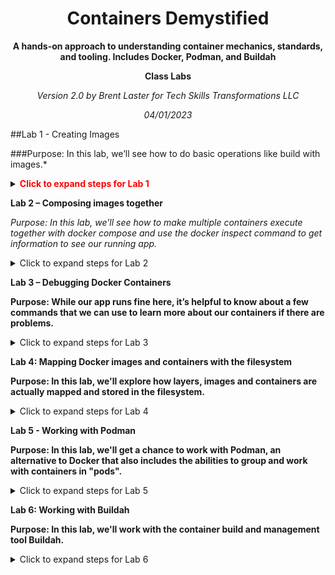 <div align="center">

<h1>Containers Demystified</h1>
<p><b>A hands-on approach to understanding container mechanics, standards, and tooling.  Includes Docker, Podman, and Buildah</b></p>

**Class Labs**
<p><i>Version 2.0 by Brent Laster for Tech Skills Transformations LLC</i></p>

_04/01/2023_
</div>


##Lab 1 - Creating Images

###Purpose:  In this lab, we’ll see how to do basic operations like build with images.*

<details>
	<summary><span style="color:red"><b>Click to expand steps for Lab 1</b></span></summary>

1. If you haven't already, clone down the ctr-de repository from GitHub.

>
>       git clone https://github.com/skillrepos/ctr-de
>

2. Switch into the directory for our docker work.

>
>       cd roar-docker
>

3. Do an ls command and take a look at the files that we have in this directory.

>
>       ls
>

4. Take a moment and look at each of the files that start with “Dockerfile”.  See if you can understand what’s happening in them.

>
>       cat Dockerfile_roar_db_image
>       cat Dockerfile_roar_web_image
>          

5. Now let’s build our docker database image.  Type (or copy/paste) the following command: (Note that there is a space followed by a dot at the end of the command that must be there.)

>
>       docker build -f Dockerfile_roar_db_image -t roar-db .
>

6. Next build the image for the web piece.   This command is similar except it takes a build argument that is the war file in the directory that contains our previously built webapp.
(Note the space and dot at the end again.)

>
>       docker build -f Dockerfile_roar_web_image --build-arg  warFile=roar.war -t roar-web .
>

7. Now, let’s tag our two images with your user name for the docker.io or quay.io repositories. We’ll give them a tag of “v1” as opposed to the default tag that Docker provides of “latest”.

>
>       docker tag roar-web <your registry username>/roar-web:v1
>       docker tag roar-db <your registry username>/roar-db:v1
>
       
8. Do a docker images command to see the new images you’ve created.

>
>       docker images | grep roar
>
	
<p align="center">	
<b>END OF LAB</b>
</p>
</details>


**Lab 2 – Composing images together**

*Purpose: In this lab, we’ll see how to make multiple containers execute together with docker compose and use the docker inspect command to get information to see our running app.*
	
<details>
<summary>Click to expand steps for Lab 2</summary>	

1. Take a look at the docker compose file for our application and see if you can understand some of what it is doing.
	
>
>       cat docker-compose.yml
>
	
2. Run the following command to compose the two images together that we built in lab 1.

>	
>       docker-compose up
>
	
3. You should see the different processes running to create the containers and start the application running.  Take a look at the running containers that resulted from this command.

Note: We’ll leave the processes running in the first session, so open a second command prompt/terminal emulator and enter the command below.

>	
>       docker ps | grep roar
>

4. Make a note of the first 3 characters of the container id (first column) for the web container (row with roar-web in it).  You’ll need those for the next step.

5. Let’s find the web address so we can look at the running application.  To do this, we will search for the information via a docker inspect command.  Enter this command in the second terminal session, substituting in the characters from the container id from the step above for “<container id>” - the one for roar-web.   

(For example, if the line from docker ps showed this:

237a48a2aeb8        roar-web         "catalina.sh run"        About a minute ago   Up About a minute   0.0.0.0:8089->8080/tcp   

then <container id> could be “237”. Also note that “IPAddress” is case-sensitive.)

Make a note of the url that is returned.

>
>       docker inspect <container id> | grep IPAddress
>

6. Open a web browser and go to the url below, substituting  in the ip address from the step above for “<ip address>”. (Note the :8080 part added to the ip address)

>
>       http://<ip address>:8080/roar/
>

7.	You should see the running app on a screen like the following:

 
<p align="center">	
<b>END OF LAB</b>
</p>
</details>


**Lab 3 – Debugging Docker Containers**

**Purpose: While our app runs fine here, it’s helpful to know about a few commands that we can use to learn more about our containers if there are problems.**  

<details>
<summary>Click to expand steps for Lab 3</summary>
	
1.Let’s get a description of all of the attributes of our containers.  For these commands, use the same 3 character container id you used in step 2.  
Run the inspect command.   Take a moment to scroll around the output.

> 
>       docker inspect <container id> 
>
	
2. Now, let’s look at the logs from the running container.  Scroll around again and look at the output.  

>	
>       docker logs *<container id>* 
>

3. While we’re at it, let’s look at the history of the image (not the container).

>
>	docker history roar-web
>

4. Now, let’s suppose we wanted to take a look at the actual database that is being used for the app. This is a mysql database but we don’t have mysql installed on the VM.  So how can we do that?  Let’s connect into the container and use the mysql version within the container.  To do this we’ll use the “docker exec” command.  First find the container id of the db container.

>	
>       docker ps | grep roar-db
>

5. Make a note of the first 3 characters of the container id (first column) for the db container (row with roar-db in it).  You’ll need those for the next step.

6.  Now, let’s exec inside the container so we can look at the actual database.

>	
>	docker exec -it <container id> bash
>
	
Note that the last item on the command is the command we want to have running when we get inside the container – in this case the bash shell.

	
7.  Now, you’ll be inside the db container.   Check where you are with the pwd command and then let’s run the mysql command to connect to the database.  (Type these at the /# prompt.  Note no spaces between the options -u and -p and their arguments. You need only type the part in bold.)

>	
>	root@container-id:/# pwd
>	root@container-id:/# mysql -uadmin -padmin registry
>

(Here -u and -p are the userid and password respectively and registry is the database name.)


8.  You should now be at the “mysql>” prompt.   Run a couple of commands to see what tables we have and what is in the database. (Just type the parts in bold.)

>	
>	mysql> show tables;
>	mysql> select * from agents;
>

9. Exit out of mysql and then out of the container.

>	
>       mysql> exit
>       root@container-id:/# exit
>

10. Let’s go ahead and push our images over to our local registry so they’ll be ready for Kubernetes to use.
	
>	
>       docker push localhost:5000/roar-web:v1
>       docker push localhost:5000/roar-db:v1
>
	
11. Since we no longer need our docker containers running or the original images around, let’s go ahead and get rid of them with the commands below.

(Hint:  docker ps | grep roar  will let you find the ids more easily)

Stop the containers

>	
>	docker stop _<container id for roar-web>_
>	docker stop _<container id for roar-db>_
>
	
Remove the containers

>	
>	docker rm <container id for roar-web>
>	docker rm <container id for roar-db>
>
	
Remove the images

>	
>       docker rmi -f roar-web
>       docker rmi -f roar-db
>
	
<p align="center">	
<b>END OF LAB</b>
</p>
</details>

**Lab 4:  Mapping Docker images and containers with the filesystem**

**Purpose: In this lab, we'll explore how layers, images and containers are actually mapped and stored in the filesystem.**
	
<details>
<summary>Click to expand steps for Lab 4</summary>

1. First, we need to access the underlying storage area for Docker.  If you are running Docker on a Linux machine, you can open a terminal session to "/var/lib/docker".

If you are on a Windows or Mac system and have Docker Desktop installed, run the following command in a terminal.

>	
>       docker run -it --privileged --pid=host debian nsenter -t 1 -m -u -n -i sh
>
	
Now you should be able to change to the /var/lib/docker directory and see the files in that structure.

2. In another terminal session, let's run an interactive container based off of Ubuntu.

>	
>       docker run -ti ubuntu:18.04 bash
>
	
3. After pulling down an instance of the image, it will be started running for you and you'll be inside the image.  Let's make some simple changes so we can see how these are represented and stored in the underlying file system.  We'll delete one file, create a second one and then exit the container.

>	
>       # rm /etc/environment
>       # echo  new > /root/newfile.txt
>       # exit
>
	
4. Find the first 4 characters of the ubuntu container you were working with.  You can either get it from the previous steps or you can use a command like the one below to find it.

>	
>       docker ps -a | grep ubuntu
>
	
5. Install the "jq" tool if you don't have it from https://stedolan.github.io/jq/

6. Run a docker inspect command to find the underlying filesystem directories for the layers - using the first 4 characters from the container id and the jq tool to get the "graphdriver" data.

>	
>       docker inspect <first 4 chars of container id> | jq '.[0].GraphDriver.Data'
>

7. You should see output like the following.  Take note of the value for "UpperDir".  Select that and copy it.

{
  "LowerDir": "/var/lib/docker/overlay2/c19f1aa7797551da6701cfe5bb716665189d7191e4bc27ba503e6eb1d3a864cc-init/diff:/var/lib/docker/overlay2/4d037a0e2bb0f50d031382246c8374382fdd126b57960ff99d4b4c9be04cffd2/diff",
  "MergedDir": "/var/lib/docker/overlay2/c19f1aa7797551da6701cfe5bb716665189d7191e4bc27ba503e6eb1d3a864cc/merged",
  "UpperDir": "/var/lib/docker/overlay2/c19f1aa7797551da6701cfe5bb716665189d7191e4bc27ba503e6eb1d3a864cc/diff",
  "WorkDir": "/var/lib/docker/overlay2/c19f1aa7797551da6701cfe5bb716665189d7191e4bc27ba503e6eb1d3a864cc/work"
}


8. In the other terminal window, where you are in the /var/lib/docker directory, do an "ls" of that directory to see what's in the Docker filesystem location.

>	
>       ls <UpperDir path value copied from previous step>
>
	
The results should look something like this - showing the two top directories.

/ # ls /var/lib/docker/overlay2/c19f1aa7797551da6701cfe5bb716665189d7191e4bc27ba503e6eb1d3a864cc/diff
etc   root


9.  Now, take a look at the "etc" directory and you should see the file that was removed. 

> 	
>       ls <UpperDir path value copied from previous step>/etc
>
	
The results should look something like this showing the removed file.

/ # ls /var/lib/docker/overlay2/c19f1aa7797551da6701cfe5bb716665189d7191e4bc27ba503e6eb1d3a864cc/diff/etc
environment

10.  Next, look at the "root" directory and you should see the file that was created. 

>	
>       ls <UpperDir path value copied from previous step>/root
>
	
The results should look something like this showing the added file.

/ # ls /var/lib/docker/overlay2/c19f1aa7797551da6701cfe5bb716665189d7191e4bc27ba503e6eb1d3a864cc/diff/root
newfile.txt


11. If you want to see where the original image is stored, grab the second path under the "LowerDir" section (after the "init/diff:" piece).  It is highlighted below.

{
  "LowerDir": "/var/lib/docker/overlay2/c19f1aa7797551da6701cfe5bb716665189d7191e4bc27ba503e6eb1d3a864cc-init/diff:/var/lib/docker/overlay2/4d037a0e2bb0f50d031382246c8374382fdd126b57960ff99d4b4c9be04cffd2/diff",
  "MergedDir": "/var/lib/docker/overlay2/c19f1aa7797551da6701cfe5bb716665189d7191e4bc27ba503e6eb1d3a864cc/merged",
  "UpperDir": "/var/lib/docker/overlay2/c19f1aa7797551da6701cfe5bb716665189d7191e4bc27ba503e6eb1d3a864cc/diff",
  "WorkDir": "/var/lib/docker/overlay2/c19f1aa7797551da6701cfe5bb716665189d7191e4bc27ba503e6eb1d3a864cc/work"
}

12. You can do an "ls" on the path copied from the previous step and you'll see the original starting layer for the container.  You can also look at the "etc" and "root" directories to see the original state of those without the changes we made.

>	
>       ls <path value from 2nd part of LowerDir copied from previous step>
>
>       ls <path value from 2nd part of LowerDir copied from previous step>/root
>
>       ls <path value from 2nd part of LowerDir copied from previous step>/etc
>
	
<p align="center">	
<b>END OF LAB</b>
</p>
</details>

**Lab 5 - Working with Podman**

**Purpose: In this lab, we'll get a chance to work with Podman, an alternative to Docker that also includes the abilities to group and work with containers in "pods".**
	
<details>
<summary>Click to expand steps for Lab 5</summary>

1. If you haven't already, go ahead and install podman according to the instructions for your platform. See instructions at https://podman.io/getting-started/installation

2. On non-linux machines, you can run podman via a container or via the podman virtual machine. The command to run via a container is shown in part A below.  If you choose to use the virtual machine, you will need to do the two instructions shown in part B below.

A. Running in a container

>	
>       docker run -it --device /dev/fuse:rw --privileged -v <working dir>:/build quay.io/podman/stable bash
>
	
B. Running with the podman virtual machine. Follow the instructions to download the machine.  Then run it via the two commands below.  

>	
>       podman machine init
>       podman machine start
>
	
3. Check that podman is installed and responding.

>	
>       podman version
>
	
4. Now that you have podman installed, clone down the repository for us to work with in building images and then change into the directory with the docker content.

>	
>       git clone https://github.com/skillrepos/ctr-de
>       cd ctr-de
>
	
4. Now, build the two images (the web one and the database one) that we need for our application. Note that the syntax for podman is just like the syntax for Docker. Afterwards, you can see the images with podman.

>	
>      podman build -t roar-web:1.0.0 --build-arg warFile=roar.war -f Dockerfile_roar_web_image .
>
>      podman build -t roar-db:1.0.0 -f Dockerfile_roar_db_image  .
>
>      podman images
>

5. Now let's create a pod. 

>	
>      podman pod create --name roar-pod  -p 8087:8080 --network bridge
>
	
6. Next, we'll list the pod we have and then inspect it to look at it closer.

>	
>      podman pod ls
>
>      podman inspect roar-pod
>
	
7.  Notice the inspect lists one container at the bottom.  Let's look closer at what that container is.

>
>	podman ps -a --pod
>
	
8. Add the web image as a container to the pod.

>	
>       podman run --pod roar-pod  --name roar-web  -d roar-web:1.0.0
>
	
9. Finally, we'll add the database image as a container to the pod.

>
>	podman run --pod roar-pod  -e MYSQL_USER="admin" -e MYSQL_PASSWORD="admin" -e MYSQL_DATABASE="registry" -e MYSQL_ROOT_PASSWORD="root+1"  --name roar-db  -dt roar-db:1.0.0
>
	
10. You can now see the containers running in the pod.

>	
>       podman inspect roar-pod
>
	
11. Now you can open up the url below in a browser and see the application running.

http://localhost:8087/roar

<p align="center">	
<b>END OF LAB</b>
</p>
</details>	
 
**Lab 6: Working with Buildah**

**Purpose: In this lab, we'll work with the container build and management tool Buildah.**
	
<details>
<summary>Click to expand steps for Lab 6</summary>

1. If you are running on a Linux system or VM, you can follow instructions at https://github.com/containers/buildah/blob/main/install.md  to install Buildah.  If you are running with Docker Desktop on a Mac or Windows system, you can run it via a Docker container.

2. When you run the Docker container, mount the area where you have the ctr-de directory available - indicated by the <working dir> in step 3.

3. Run the command below to access buildah via a container.

>	
>       docker run -it --device /dev/fuse:rw --privileged -v <working dir>:/build quay.io/buildah/stable bash
>
	
4. If you are running on a linux system, cd to the ctr-de directory.

5. If you're running in a container, you'll now be in the container with access to buildah. Go to the build directory that you mounted into the container. And run the command below to produce new images using the bash script. After the images are created, you should be able to see them via the "buildah images" command.

>
>	cd /build (if in the container)
>       cd ctr-de (if in linux)
>
	
6.  Now, run the bash script that will use buildah to build the images instead of the Dockerfiles.  Also, we need to pass in the built deliverable to be pulled in for the webapp. That's what roar.web is.

>	
>       bash ./buildah-roar.sh roar.web
>       buildah images
>
	
7. For this next step, you will need your docker.io userid or your quay.io userid. Login to one of these using the buildah login command and your username/password.

>	
>       buildah login docker.io  -OR-  $ buildah login quay.io
>
	
8. After logging in to the registry, tag your images with your username appropriately.  

>	
>      buildah tag <roar-web image> for <userid>/roar-web
>      buildah tag <roar-db image> for <userid>/roar-db
>
	
9. Push the images out to the registry.

>	
>      buildah push <userid>/roar-web
>      buildah push <userid>/roar-db
>
	
10. Exit out of the container so you're back to being able to access podman.

>	
>      exit
>
	
11. Use podman to pull the updated db image you just pushed.

>	
>      podman pull <userid>/roar-db
>
	
12. Now, we'll use podman to remove the old container from the pod and replace it with the new one.

>	
>      podman container rm <container name>
>      podman container run <new container name> --pod
>
	
13. Refresh the application in the browser and you should see a version of the app running with test data.


![image](https://user-images.githubusercontent.com/82771267/229325653-8ec59ca3-f40a-4cdb-b194-a1ceface655f.png)


<p align="center">	
<b>END OF LAB</b>
</p>
</details>
